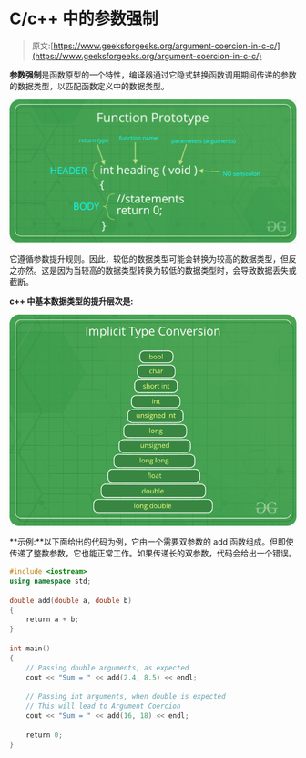 # C/c++ 中的参数强制

> 原文:[https://www.geeksforgeeks.org/argument-coercion-in-c-c/](https://www.geeksforgeeks.org/argument-coercion-in-c-c/)

**参数强制**是函数原型的一个特性，编译器通过它隐式转换函数调用期间传递的参数的数据类型，以匹配函数定义中的数据类型。

![](img/b207352ea5993875c0c1ef6b80d3f58b.png)

它遵循参数提升规则。因此，较低的数据类型可能会转换为较高的数据类型，但反之亦然。这是因为当较高的数据类型转换为较低的数据类型时，会导致数据丢失或截断。

**c++ 中基本数据类型的提升层次是:**

![](img/cb1e99a19b8df7f58f51441bcbeb7305.png)

**示例:**以下面给出的代码为例，它由一个需要双参数的 add 函数组成。但即使传递了整数参数，它也能正常工作。如果传递长的双参数，代码会给出一个错误。

```cpp
#include <iostream>
using namespace std;

double add(double a, double b)
{
    return a + b;
}

int main()
{
    // Passing double arguments, as expected
    cout << "Sum = " << add(2.4, 8.5) << endl;

    // Passing int arguments, when double is expected
    // This will lead to Argument Coercion
    cout << "Sum = " << add(16, 18) << endl;

    return 0;
}
```
